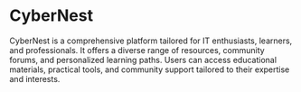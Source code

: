# CyberNest
CyberNest is a comprehensive platform tailored for IT enthusiasts, learners, and professionals. It offers a diverse range of resources, community forums, and personalized learning paths. Users can access educational materials, practical tools, and community support tailored to their expertise and interests.

